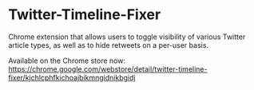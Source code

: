 # Twitter-Timeline-Fixer
Chrome extension that allows users to toggle visibility of various Twitter article types, as well as to hide retweets on a per-user basis.

Available on the Chrome store now: https://chrome.google.com/webstore/detail/twitter-timeline-fixer/kjchlcphfkichoajbikmngidnikbgidj
